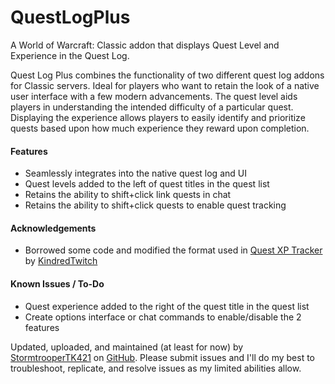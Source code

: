 # QuestLogPlus
A World of Warcraft: Classic addon that displays Quest Level and Experience in the Quest Log.

Quest Log Plus combines the functionality of two different quest log addons for Classic servers. Ideal for players who want to retain the look of a native user interface with a few modern advancements. The quest level aids players in understanding the intended difficulty of a particular quest. Displaying the experience allows players to easily identify and prioritize quests based upon how much experience they reward upon completion.

<h4>Features</h4>

- Seamlessly integrates into the native quest log and UI
- Quest levels added to the left of quest titles in the quest list
- Retains the ability to shift+click link quests in chat
- Retains the ability to shift+click quests to enable quest tracking

<h4>Acknowledgements</h4>

- Borrowed some code and modified the format used in [Quest XP Tracker](https://www.curseforge.com/wow/addons/quest-xp-tracker) by [KindredTwitch](https://www.curseforge.com/members/kindredtwitch)

<h4>Known Issues / To-Do</h4>

- Quest experience added to the right of the quest title in the quest list
- Create options interface or chat commands to enable/disable the 2 features

Updated, uploaded, and maintained (at least for now) by [StormtrooperTK421](https://discordapp.com/users/237746068844969994) on [GitHub](https://github.com/DustinChecketts/QuestLogPlus). Please submit issues and I'll do my best to troubleshoot, replicate, and resolve issues as my limited abilities allow.
